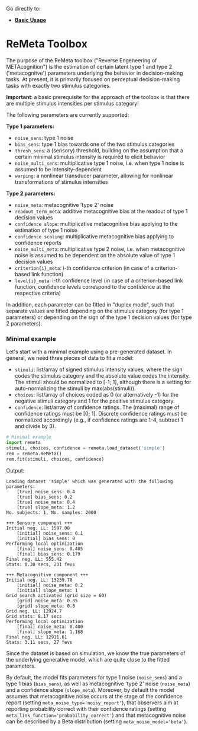 Go directly to:
- [**Basic Usage**](https://github.com/m-guggenmos/remeta/blob/master/demo/basic_usage.ipynb)

# ReMeta Toolbox

The purpose of the ReMeta toolbox ("Reverse Engeneering of METAcognition") is the estimation of certain latent type 1 and type 2 ('metacognitve') parameters underlying the behavior in decision-making tasks. At present, it is primarily focused on perceptual decision-making tasks with exactly two stimulus categories.

**Important**: a basic prerequisite for the approach of the toolbox is that there are multiple stimulus intensities per stimulus category!

The following parameters are currently supported:

**Type 1 parameters:**
- `noise_sens`: type 1 noise
- `bias_sens`: type 1 bias towards one of the two stimulus categories
- `thresh_sens`: a (sensory) threshold, building on the assumption that a certain minimal stimulus intensity is required to elicit behavior
- `noise_multi_sens`: multiplicative type 1 noise, i.e. when type 1 noise is assumed to be intensity-dependent
- `warping`: a nonlinear transducer parameter, allowing for nonlinear transformations of stimulus intensities

**Type 2 parameters:**
- `noise_meta`: metacognitive 'type 2' noise
- `readout_term_meta`: additive metacognitive bias at the readout of type 1 decision values
- `confidence slope`: multiplicative metacognitive bias applying to the estimation of type 1 noise
- `confidence scaling`: multiplicative metacognitive bias applying to confidence reports
- `noise_multi_meta`: multiplicative type 2 noise, i.e. when metacognitive noise is assumed to be dependent on the absolute value of type 1 decision values
- `criterion{i}_meta`: i-th confidence criterion (in case of a criterion-based link function)
- `level{i}_meta`: i-th confidence level (in case of a criterion-based link function, confidence levels correspond to the confidence at the respective criteria)

In addition, each parameter can be fitted in "duplex mode", such that separate values are fitted depending on the stimulus category (for type 1 parameters) or depending on the sign of the type 1 decision values (for type 2 parameters).

### Minimal example
Let's start with a minimal example using a pre-generated dataset. In general, we need three pieces of data to fit a model:
- `stimuli`: list/array of signed stimulus intensity values, where the sign codes the stimulus category and the absolute value codes the intensity. The stimuli should be normalized to [-1; 1], although there is a setting for auto-normalizing the stimuli by max(abs(stimuli)).
- `choices`: list/array of choices coded as 0 (or alternatively -1) for the negative stimuli category and 1 for the positive stimulus category.
- `confidence`: list/array of confidence ratings. The (maximal) range of confidence ratings must be [0; 1]. Discrete confidence ratings must be normalized accordingly (e.g., if confidence ratings are 1-4, subtract 1 and divide by 3).

```python
# Minimal example
import remeta
stimuli, choices, confidence = remeta.load_dataset('simple')
rem = remeta.ReMeta()
rem.fit(stimuli, choices, confidence)
```
Output:
```
Loading dataset 'simple' which was generated with the following parameters:
    [true] noise_sens: 0.4
    [true] bias_sens: 0.2
    [true] noise_meta: 0.4
    [true] slope_meta: 1.2
No. subjects: 1, No. samples: 2000

+++ Sensory component +++
Initial neg. LL: 1597.00
    [initial] noise_sens: 0.1
    [initial] bias_sens: 0
Performing local optimization
    [final] noise_sens: 0.405
    [final] bias_sens: 0.179
Final neg. LL: 555.42
Stats: 0.30 secs, 231 fevs

+++ Metacognitive component +++
Initial neg. LL: 13239.78
    [initial] noise_meta: 0.2
    [initial] slope_meta: 1
Grid search activated (grid size = 60)
    [grid] noise_meta: 0.35
    [grid] slope_meta: 0.8
Grid neg. LL: 12924.7
Grid stats: 8.17 secs
Performing local optimization
    [final] noise_meta: 0.400
    [final] slope_meta: 1.168
Final neg. LL: 12911.61
Stats: 3.11 secs, 27 fevs
```

Since the dataset is based on simulation, we know the true parameters of the underlying generative model, which are quite close to the fitted parameters.

By default, the model fits parameters for type 1 noise (`noise_sens`) and a type 1 bias (`bias_sens`), as well as metacognitive 'type 2' noise (`noise_meta`) and a confidence slope (`slope_meta`). Moreover, by default the model assumes that metacognitive noise occurs at the stage of the confidence report (setting `meta_noise_type='noisy_report'`), that observers aim at reporting probability correct with their confidence ratings (setting `meta_link_function='probability_correct'`) and that metacognitive noise can be described by a Beta distribution (setting `meta_noise_model='beta'`).